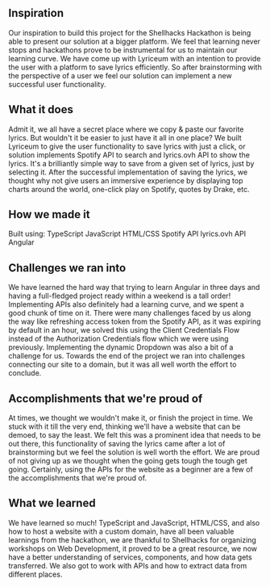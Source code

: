 ## Inspiration

Our inspiration to build this project for the Shellhacks Hackathon is being able to present our solution at a bigger platform. We feel that learning never stops and hackathons prove to be instrumental for us to maintain our learning curve. We have come up with Lyriceum with an intention to provide the user with a platform to save lyrics efficiently. So after brainstorming with the perspective of a user we feel our solution can implement a new successful user functionality.

## What it does

Admit it, we all have a secret place where we copy & paste our favorite lyrics. But wouldn't it be easier to just have it all in one place? We built Lyriceum to give the user functionality to save lyrics with just a click, or solution implements Spotify API to search and lyrics.ovh API to show the lyrics. It's a brilliantly simple way to save from a given set of lyrics, just by selecting it. After the successful implementation of saving the lyrics, we thought why not give users an immersive experience by displaying top charts around the world, one-click play on Spotify, quotes by Drake, etc.

## How we made it

Built using: TypeScript JavaScript HTML/CSS Spotify API lyrics.ovh API Angular

## Challenges we ran into

We have learned the hard way that trying to learn Angular in three days and having a full-fledged project ready within a weekend is a tall order! Implementing APIs also definitely had a learning curve, and we spent a good chunk of time on it. There were many challenges faced by us along the way like refreshing access token from the Spotify API, as it was expiring by default in an hour, we solved this using the Client Credentials Flow instead of the Authorization Credentials flow which we were using previously. Implementing the dynamic Dropdown was also a bit of a challenge for us. Towards the end of the project we ran into challenges connecting our site to a domain, but it was all well worth the effort to conclude.

## Accomplishments that we're proud of

At times, we thought we wouldn't make it, or finish the project in time. We stuck with it till the very end, thinking we'll have a website that can be demoed, to say the least. We felt this was a prominent idea that needs to be out there, this functionality of saving the lyrics came after a lot of brainstorming but we feel the solution is well worth the effort. We are proud of not giving up as we thought when the going gets tough the tough get going. Certainly, using the APIs for the website as a beginner are a few of the accomplishments that we're proud of.

## What we learned

We have learned so much! TypeScript and JavaScript, HTML/CSS, and also how to host a website with a custom domain, have all been valuable learnings from the hackathon, we are thankful to Shellhacks for organizing workshops on Web Development, it proved to be a great resource, we now have a better understanding of services, components, and how data gets transferred. We also got to work with APIs and how to extract data from different places.
